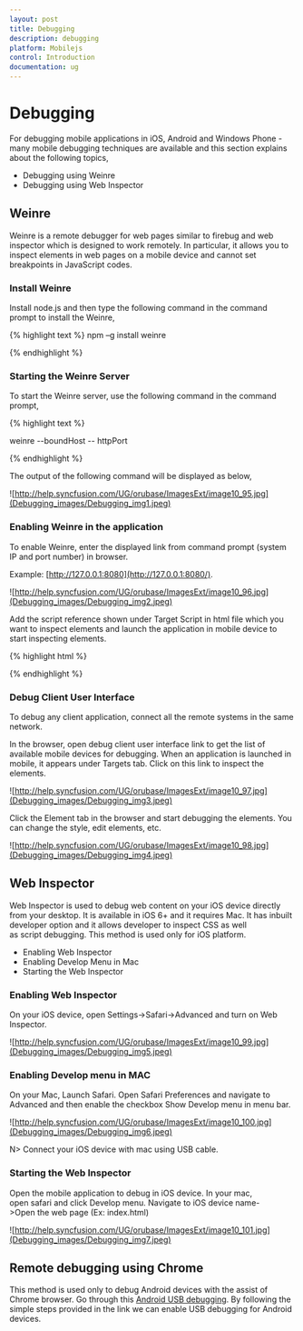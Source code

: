 ```yaml
---
layout: post
title: Debugging
description: debugging
platform: Mobilejs
control: Introduction
documentation: ug
---
```


# Debugging

For debugging mobile applications in iOS, Android and Windows Phone - many mobile debugging techniques are available and this section explains about the following topics,

* Debugging using Weinre
* Debugging using Web Inspector

## Weinre


Weinre is a remote debugger for web pages similar to firebug and web inspector which is designed to work remotely. In particular, it allows you to inspect elements in web pages on a mobile device and cannot set breakpoints in JavaScript codes.

### Install Weinre

Install node.js and then type the following command in the command prompt to install the Weinre, 


{% highlight text %}
npm –g install weinre

{% endhighlight %}

### Starting the Weinre Server

To start the Weinre server, use the following command in the command prompt,


{% highlight text %}

weinre --boundHost <IPAddress> -- httpPort <port number>

{% endhighlight %}

The output of the following command will be displayed as below,



![http://help.syncfusion.com/UG/orubase/ImagesExt/image10_95.jpg](Debugging_images/Debugging_img1.jpeg)



### Enabling Weinre in the application

To enable Weinre, enter the displayed link from command prompt (system IP and port number) in browser.

Example: [http://127.0.0.1:8080](http://127.0.0.1:8080/).

![http://help.syncfusion.com/UG/orubase/ImagesExt/image10_96.jpg](Debugging_images/Debugging_img2.jpeg)



Add the script reference shown under Target Script in html file which you want to inspect elements and launch the application in mobile device to start inspecting elements.


{% highlight html %}
<script src="http://ipaddress:8080/target/target-script-min.js#anonymous"></script>

{% endhighlight %}



### Debug Client User Interface

To debug any client application, connect all the remote systems in the same network.

In the browser, open debug client user interface link to get the list of available mobile devices for debugging. When an application is launched in mobile, it appears under Targets tab. Click on this link to inspect the elements.

![http://help.syncfusion.com/UG/orubase/ImagesExt/image10_97.jpg](Debugging_images/Debugging_img3.jpeg)



Click the Element tab in the browser and start debugging the elements. You can change the style, edit elements, etc.

![http://help.syncfusion.com/UG/orubase/ImagesExt/image10_98.jpg](Debugging_images/Debugging_img4.jpeg)



## Web Inspector

Web Inspector is used to debug web content on your iOS device directly from your desktop. It is available in iOS 6+ and it requires Mac. It has inbuilt developer option and it allows developer to inspect CSS as well as script debugging. This method is used only for iOS platform.

* Enabling Web Inspector
* Enabling Develop Menu in Mac
* Starting the Web Inspector

### Enabling Web Inspector


On your iOS device, open Settings->Safari->Advanced and turn on Web Inspector.

![http://help.syncfusion.com/UG/orubase/ImagesExt/image10_99.jpg](Debugging_images/Debugging_img5.jpeg)



### Enabling Develop menu in MAC

On your Mac, Launch Safari. Open Safari Preferences and navigate to Advanced and then enable the checkbox Show Develop menu in menu bar.

![http://help.syncfusion.com/UG/orubase/ImagesExt/image10_100.jpg](Debugging_images/Debugging_img6.jpeg)



N> Connect your iOS device with mac using USB cable.



### Starting the Web Inspector

Open the mobile application to debug in iOS device. In your mac, open safari and click Develop menu. Navigate to iOS device name->Open the web page (Ex: index.html)

![http://help.syncfusion.com/UG/orubase/ImagesExt/image10_101.jpg](Debugging_images/Debugging_img7.jpeg)



## Remote debugging using Chrome

This method is used only to debug Android devices with the assist of Chrome browser. Go through this [Android USB debugging](https://developer.chrome.com/devtools/docs/remote-debugging). By following the simple steps provided in the link we can enable USB debugging for Android devices.

